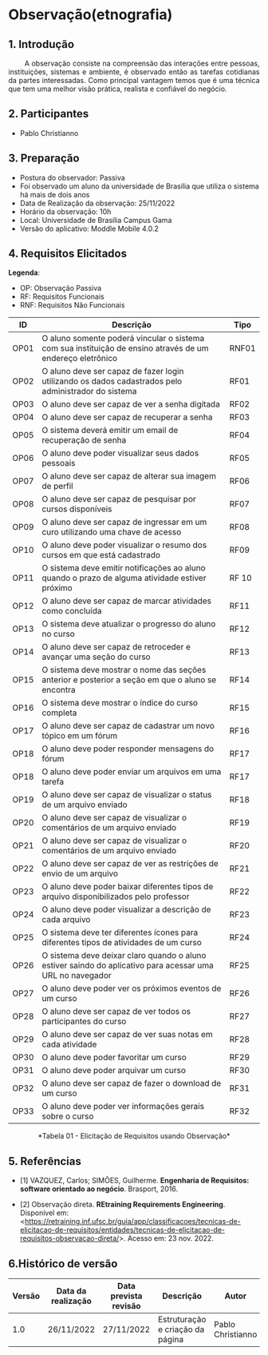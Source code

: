 # Observação(etnografia)

## 1. Introdução

<p align= justify> &emsp;&emsp; 
    A observação consiste na compreensão das interações entre pessoas, instituições, sistemas e ambiente, é observado então as tarefas cotidianas da partes interessadas. Como principal vantagem temos que é uma técnica que tem uma melhor visão prática, realista e confiável do negócio. 
</p>

## 2. Participantes

* Pablo Christianno

## 3. Preparação
- Postura do observador: Passiva
- Foi observado um aluno da universidade de Brasília que utiliza o sistema há mais de dois anos
- Data de Realização da observação: 25/11/2022
- Horário da observação: 10h
- Local: Universidade de Brasília Campus Gama
- Versão do aplicativo: Moddle Mobile 4.0.2

## 4. Requisitos Elicitados

**Legenda**:

* OP: Observação Passiva
* RF: Requisitos Funcionais
* RNF: Requisitos Não Funcionais

| ID | Descrição | Tipo |
|----|-----------|------|
| OP01 | O aluno somente poderá vincular o sistema com sua instituição de ensino através de um endereço eletrônico | RNF01 |
| OP02 | O aluno deve ser capaz de fazer login utilizando os dados cadastrados pelo administrador do sistema | RF01 |
| OP03 | O aluno deve ser capaz de ver a senha digitada | RF02 |
| OP04 | O aluno deve ser capaz de recuperar a senha | RF03 |
| OP05 | O sistema deverá emitir um email de recuperação de senha | RF04 |
| OP06 | O aluno deve poder visualizar seus dados pessoais | RF05 |
| OP07 | O aluno deve ser capaz de alterar sua imagem de perfil | RF06 |
| OP08 | O aluno deve ser capaz de pesquisar por cursos disponíveis | RF07 |
| OP09 | O aluno deve ser capaz de ingressar em um curo utilizando uma chave de acesso | RF08 |
| OP10 | O aluno deve poder visualizar o resumo dos cursos em que está cadastrado | RF09 |
| OP11 | O sistema deve emitir notificações ao aluno quando o prazo de alguma atividade estiver próximo | RF 10 |
| OP12 | O aluno deve ser capaz de marcar atividades como concluída | RF11 |
| OP13 | O sistema deve atualizar o progresso do aluno no curso | RF12 |
| OP14 | O aluno deve ser capaz de retroceder e avançar uma seção do curso | RF13 |
| OP15 | O sistema deve mostrar o nome das seções anterior e posterior a seção em que o aluno se encontra | RF14 |
| OP16 | O sistema deve mostrar o índice do curso completa | RF15 |
| OP17 | O aluno deve ser capaz de cadastrar um novo tópico em um fórum | RF16 |
| OP18 | O aluno deve poder responder mensagens do fórum | RF17 |
| OP18 | O aluno deve poder enviar um arquivos em uma tarefa | RF17 |
| OP19 | O aluno deve ser capaz de visualizar o status de um arquivo enviado | RF18 |
| OP20 | O aluno deve ser capaz de visualizar o comentários de um arquivo enviado | RF19 |
| OP21 | O aluno deve ser capaz de visualizar o comentários de um arquivo enviado | RF20 |
| OP22 | O aluno deve ser capaz de ver as restrições de envio de um arquivo | RF21 |
| OP23 | O aluno deve poder baixar diferentes tipos de arquivo disponibilizados pelo professor | RF22 |
| OP24 | O aluno deve poder visualizar a descrição de cada arquivo | RF23 |
| OP25 | O sistema deve ter diferentes ícones para diferentes tipos de atividades de um curso | RF24 |
| OP26 | O sistema deve deixar claro quando o aluno estiver saindo do aplicativo para acessar uma URL no navegador | RF25 |
| OP27 | O aluno deve poder ver os próximos eventos de um curso | RF26 |
| OP28 | O aluno deve ser capaz de ver todos os participantes do curso | RF27 |
| OP29 | O aluno deve ser capaz de ver suas notas em cada atividade | RF28 |
| OP30 | O aluno deve poder favoritar um curso | RF29 |
| OP31 | O aluno deve poder arquivar um curso | RF30 |
| OP32 | O aluno deve ser capaz de fazer o download de um curso | RF31 |
| OP33 | O aluno deve poder ver informações gerais sobre o curso | RF32 |

<center>
    *Tabela 01 - Elicitação de Requisitos usando Observação*
</center>

## 5. Referências
- [1] VAZQUEZ, Carlos; SIMÕES, Guilherme. **Engenharia de Requisitos: software orientado ao negócio**. Brasport, 2016.

- [2] Observação direta. **REtraining Requirements Engineering**. Disponível em: <<https://retraining.inf.ufsc.br/guia/app/classificacoes/tecnicas-de-elicitacao-de-requisitos/entidades/tecnicas-de-elicitacao-de-requisitos-observacao-direta/>>. Acesso em: 23 nov. 2022.

## 6.Histórico de versão

| Versão | Data da realização | Data prevista revisão | Descrição | Autor | Revisor |
|--------|------|------|-----------|-------|---------|
| 1.0    | 26/11/2022 | 27/11/2022 | Estruturação e criação da página | Pablo Christianno | Delziron Braz |